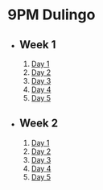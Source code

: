 # 9PM Dulingo 

- ## Week 1

   1. [Day 1](https://www.facebook.com/iCodeguru/videos/719636880286372/)
   2. [Day 2]()
   3. [Day 3](https://www.facebook.com/iCodeguru/videos/371801772422225)
   4. [Day 4](https://www.facebook.com/iCodeguru/videos/2650706315088015)
   5. [Day 5](https://www.facebook.com/iCodeguru/videos/380131284883534)

- ## Week 2

   1. [Day 1]()
   2. [Day 2]()
   3. [Day 3](https://www.facebook.com/iCodeguru/videos/385691497580184)
   4. [Day 4](https://www.facebook.com/iCodeguru/videos/1607119626781233)
   5. [Day 5](https://www.facebook.com/iCodeguru/videos/7778915685452106)

<!-- - ## Week 3

   1. [Day 1](https://www.facebook.com/iCodeguru/videos/719215257086835)
   2. [Day 2](https://www.facebook.com/iCodeguru/videos/602362738759966)
   3. [Day 3](https://www.facebook.com/iCodeguru/videos/1592974438121385)
   4. [Day 4](https://www.facebook.com/iCodeguru/videos/923346539332496)
   5. [Day 5]() -->

<!-- - ## Week

   1. [Day 1]()
   2. [Day 2]()
   3. [Day 3]()
   4. [Day 4]()
   5. [Day 5]() -->